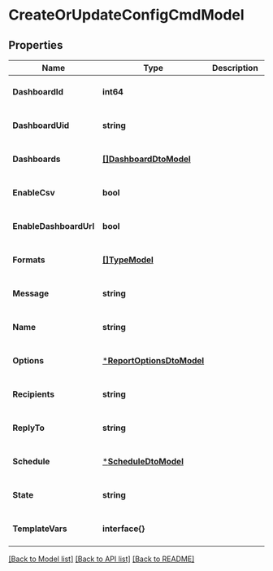 # CreateOrUpdateConfigCmdModel

## Properties
Name | Type | Description | Notes
------------ | ------------- | ------------- | -------------
**DashboardId** | **int64** |  | [optional] [default to null]
**DashboardUid** | **string** |  | [optional] [default to null]
**Dashboards** | [**[]DashboardDtoModel**](DashboardDTO.md) |  | [optional] [default to null]
**EnableCsv** | **bool** |  | [optional] [default to null]
**EnableDashboardUrl** | **bool** |  | [optional] [default to null]
**Formats** | [**[]TypeModel**](Type.md) |  | [optional] [default to null]
**Message** | **string** |  | [optional] [default to null]
**Name** | **string** |  | [optional] [default to null]
**Options** | [***ReportOptionsDtoModel**](ReportOptionsDTO.md) |  | [optional] [default to null]
**Recipients** | **string** |  | [optional] [default to null]
**ReplyTo** | **string** |  | [optional] [default to null]
**Schedule** | [***ScheduleDtoModel**](ScheduleDTO.md) |  | [optional] [default to null]
**State** | **string** |  | [optional] [default to null]
**TemplateVars** | **interface{}** |  | [optional] [default to null]

[[Back to Model list]](../README.md#documentation-for-models) [[Back to API list]](../README.md#documentation-for-api-endpoints) [[Back to README]](../README.md)



